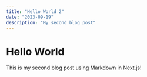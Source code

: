 ```yaml
---
title: "Hello World 2"
date: "2023-09-19"
description: "My second blog post"
---
```


# Hello World

This is my second blog post using Markdown in Next.js!